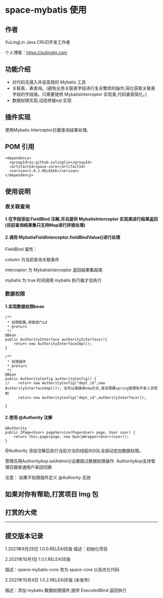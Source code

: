 # space-mybatis 使用

## 作者

XuLingLin Java CRUD开发工作者

个人博客：https://xulinglin.com
## 功能介绍

<ul>
    <li>对代码无侵入并且高效的 Mybatis 工具</li>
    <li>关联表，表查询。(避免业务关联表字段进行复杂繁琐的操作,简化获取关联表字段的字段值。只需要提供 MybatisInterceptor 实现类,代码美观简化。)</li>
    <li>数据权限实现,动态拼接sql 实现</li>
</ul>

## 插件实现
使用Mybatis Interceptor拦截查询结果处理。

## POM 引用

```
<dependency>
  <groupId>io.github.xulinglin</groupId>
  <artifactId>space-core</artifactId>
  <version>1.0.1.RELEASE</version>
</dependency>
```

## 使用说明

### 表关联查询

#### 1.在字段添加 FieldBind 注解,并且提供 MybatisInterceptor 实现类进行结果返回(目前查询结果集只支持Map进行拼接处理)

#### 2.调用 MybatisFieldInterceptor.fieldBindValue()进行处理

FieldBind 属性：

column 为当前查询关联条件

interceptor 为 MybatisInterceptor 返回结果集超类

mybatis 为 true 时间调用 mybatis 执行器才会执行

### 数据权限

#### 1.实现数据权限bean
```
/**
 * 权限配置,获取部门id
 * @return
 */
@Bean
public AuthorityInterface authorityInterface(){
    return new AuthorityInterfaceImpl();
}

/**
 * 权限插件
 * @return
 */
@Bean
public AuthorityConfig authorityConfig() {
//    return new AuthorityConfig("dept_id",new AuthorityInterfaceImpl()); 也可以直接用new方式,是否需要spring管理有开发人员控制
      return new AuthorityConfig("dept_id",authorityInterface());

}
```

#### 2.使用 @Authority 注解
```
@Authority
public IPage<User> pageService(Page<User> page, User user) {
    return this.page(page, new QueryWrapper<User>(user));
}
```

@Authority 添加注解后执行当前方法的线程内SQL全部动态加数据权限。

管理员用AuthorityAop.setAdmin()设置跳过数据权限操作. AuthorityAop支持管理员跟普通用户来回切换

注意： 如果不权限插件定义 @Authority 无效


## 如果对你有帮助,打赏项目 Img 包

## 打赏的大佬



----------

## 提交版本记录

1.2021年9月29日 1.0.0.RELEASE版  描述：初始化项目

2.2021年10月1日 1.0.1.RELEASE版

描述：space-mybatis-core 改为 space-core 以及优化代码

2.2021年10月4日 1.0.2.RELEASE版 (未发布)

描述：添加 mybatis 数据权限插件,提供 ExecutedBind 返回执行